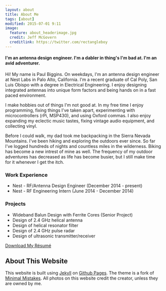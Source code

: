 ```yaml
---
layout: about
title: About Me
tags: [about]
modified: 2015-07-01 9:11
image:
  feature: about_headerimage.jpg
  credit: Jeff McGovern
  creditlink: https://twitter.com/rectangleboy
---
```


#### I'm an antenna design engineer. I'm a dabler in thing's I'm bad at. I'm an avid adventurer. ####

Hi! My name is Paul Biggins. On weekdays, I'm an antenna design engineer at Nest Labs in Palo Alto, California. I'm a recent graduate of Cal Poly, San Luis Obispo with a degree in Electrical Engineering. I enjoy designing integrated antennas into unique form factors and being hands on in a fast paced environment.

I make hobbies out of things I'm not good at. In my free time I enjoy programming, fixing things I've taken apart, experimenting with microcontrollers (rPi, MSP430), and using Oxford commas. I also enjoy expanding my eclectic music tastes, fixing vintage audio equipment, and collecting vinyl.

Before I could walk, my dad took me backpacking in the Sierra Nevada Mountains. I've been hiking and exploring the outdoors ever since. So far I've logged hundreds of nights and countless miles in the wilderness. Biking has become a new intrest of mine as well. The frequency of my outdoor adventures has decreased as life has become busier, but I still make time for it whenever I get the itch.

### Work Experience ###

* Nest - RF/Antenna Design Engineer (December 2014 - present)
* Nest - RF Engineering Intern (June 2014 - December 2014)

### Projects ###
* Wideband Balun Design with Ferrite Cores (Senior Project)
* Design of 2.4 GHz helical antenna
* Design of helical resonator filter
* Design of 2.4 GHz pulse radar
* Design of ultrasonic transmitter/receiver

<a markdown="0" href="{{ site.url }}/downloads/PaulBiggins-resume.pdf" class="btn" download>Download My R&eacute;sum&eacute;</a>

## About This Website ##
This website is built using [Jekyll](http://jekyllrb.com) on [Github Pages](https://pages.github.com). The theme is a fork of [Minimal Mistakes](http://mademistakes.com/minimal-mistakes). All photos on this website credit the creator, unless they are owned by me.
